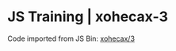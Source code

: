 # JS Training | xohecax-3

Code imported from JS Bin: [xohecax/3](https://jsbin.com/xohecax/3/edit)
